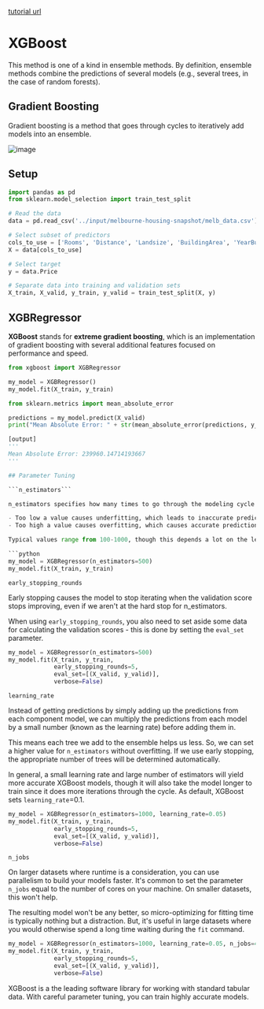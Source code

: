[tutorial url](https://www.kaggle.com/alexisbcook/xgboost)

# XGBoost

This method is one of a kind in ensemble methods. By definition, ensemble methods combine the predictions of several models (e.g., several trees, in the case of random forests).

## Gradient Boosting

Gradient boosting is a method that goes through cycles to iteratively add models into an ensemble.

![image](https://user-images.githubusercontent.com/74973306/104672424-1ef86800-5723-11eb-9faa-079814ecd033.png)

## Setup

```python
import pandas as pd
from sklearn.model_selection import train_test_split

# Read the data
data = pd.read_csv('../input/melbourne-housing-snapshot/melb_data.csv')

# Select subset of predictors
cols_to_use = ['Rooms', 'Distance', 'Landsize', 'BuildingArea', 'YearBuilt']
X = data[cols_to_use]

# Select target
y = data.Price

# Separate data into training and validation sets
X_train, X_valid, y_train, y_valid = train_test_split(X, y)
```

## XGBRegressor

**XGBoost** stands for **extreme gradient boosting**, which is an implementation of gradient boosting with several additional features focused on performance and speed.

```python
from xgboost import XGBRegressor

my_model = XGBRegressor()
my_model.fit(X_train, y_train)
```

```python
from sklearn.metrics import mean_absolute_error

predictions = my_model.predict(X_valid)
print("Mean Absolute Error: " + str(mean_absolute_error(predictions, y_valid)))

[output]
'''
Mean Absolute Error: 239960.14714193667
'''

## Parameter Tuning

```n_estimators```  

n_estimators specifies how many times to go through the modeling cycle described above. It is equal to the number of models that we include in the ensemble.

- Too low a value causes underfitting, which leads to inaccurate predictions on both training data and test data.
- Too high a value causes overfitting, which causes accurate predictions on training data, but inaccurate predictions on test data (which is what we care about).  

Typical values range from 100-1000, though this depends a lot on the learning_rate parameter discussed below.

```python
my_model = XGBRegressor(n_estimators=500)
my_model.fit(X_train, y_train)
```

```early_stopping_rounds```  

Early stopping causes the model to stop iterating when the validation score stops improving, even if we aren't at the hard stop for n_estimators.  

When using ```early_stopping_rounds```, you also need to set aside some data for calculating the validation scores - this is done by setting the ```eval_set``` parameter.

```python
my_model = XGBRegressor(n_estimators=500)
my_model.fit(X_train, y_train, 
             early_stopping_rounds=5, 
             eval_set=[(X_valid, y_valid)],
             verbose=False)
```

```learning_rate```  

Instead of getting predictions by simply adding up the predictions from each component model, we can multiply the predictions from each model by a small number (known as the learning rate) before adding them in.

This means each tree we add to the ensemble helps us less. So, we can set a higher value for ```n_estimators``` without overfitting. If we use early stopping, the appropriate number of trees will be determined automatically.

In general, a small learning rate and large number of estimators will yield more accurate XGBoost models, though it will also take the model longer to train since it does more iterations through the cycle. As default, XGBoost sets ```learning_rate```=0.1.

```python
my_model = XGBRegressor(n_estimators=1000, learning_rate=0.05)
my_model.fit(X_train, y_train, 
             early_stopping_rounds=5, 
             eval_set=[(X_valid, y_valid)], 
             verbose=False)
```

```n_jobs```  

On larger datasets where runtime is a consideration, you can use parallelism to build your models faster. It's common to set the parameter ```n_jobs``` equal to the number of cores on your machine. On smaller datasets, this won't help.

The resulting model won't be any better, so micro-optimizing for fitting time is typically nothing but a distraction. But, it's useful in large datasets where you would otherwise spend a long time waiting during the ```fit``` command.

```python
my_model = XGBRegressor(n_estimators=1000, learning_rate=0.05, n_jobs=4)
my_model.fit(X_train, y_train, 
             early_stopping_rounds=5, 
             eval_set=[(X_valid, y_valid)], 
             verbose=False)
```

XGBoost is a the leading software library for working with standard tabular data. With careful parameter tuning, you can train highly accurate models.
